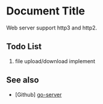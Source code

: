 # Document Title

Web server support http3 and http2.


## Todo List

1. file upload/download implement

## See also

* [Github] [go-server](https://github.com/chuhan-cheng/go-server)